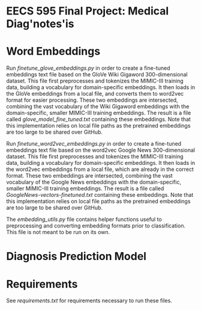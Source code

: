 # EECS 595 Final Project: Medical Diag'notes'is

# Word Embeddings

Run _finetune_glove_embeddings.py_ in order to create a fine-tuned embeddings text file based on the GloVe Wiki Gigaword 300-dimensional dataset. This file first preprocesses and tokenizes the MIMIC-III training data,
building a vocabulary for domain-specific embeddings. It then loads in the GloVe embeddings from a local file, and converts them to word2vec format for easier processing. These two embeddings are intersected, combining
the vast vocabulary of the Wiki Gigaword embeddings with the domain-specific, smaller MIMIC-III training embeddings. The result is a file called _glove_model_fine_tuned.txt_ containing these embeddings. Note that this 
implementation relies on local file paths as the pretrained embeddings are too large to be shared over GitHub. 

Run _finetune_word2vec_embeddings.py_ in order to create a fine-tuned embeddings text file based on the word2vec Google News 300-dimensional dataset. This file first preprocesses and tokenizes the MIMIC-III training data,
building a vocabulary for domain-specific embeddings. It then loads in the word2vec embeddings from a local file, which are already in the correct format. These two embeddings are intersected, combining
the vast vocabulary of the Google News embeddings with the domain-specific, smaller MIMIC-III training embeddings. The result is a file called _GoogleNews-vectors-finetuned.txt_ containing these embeddings. Note that this 
implementation relies on local file paths as the pretrained embeddings are too large to be shared over GitHub. 

The _embedding_utils.py_ file contains helper functions useful to preprocessing and converting embedding formats prior to classification. This file is not meant to be run on its own.

# Diagnosis Prediction Model


# Requirements

See _requirements.txt_ for requirements necessary to run these files.


